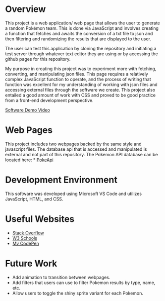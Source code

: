 # Overview

This project is a web application/ web page that allows the user to generate a random Pokémon team. This is done via JavaScript and involves creating a function that fetches and awaits the conversion of a txt file to json and then filtering and randomizing the results that are displayed to the user.

The user can test this application by cloning the repository and initiating a test server through whatever text editor they are using or by accessing the github pages for this repository.

My purpose in creating this project was to experiment more with fetching, converting, and manipulating json files. This page requires a relatively complex JavaScript function to operate, and the process of writing that function was excellent for my understanding of working with json files and accessing external files through the software we create. This project also entailed a good amount of work with CSS and proved to be good practice from a front-end development perspective.

[Software Demo Video](https://youtu.be/drLKgO6LnaI)

# Web Pages

This project includes two webpages backed by the same style and javascript files. The database api that 
is accessed and manipulated is external and not part of this repository. The Pokemon API database can be located here: * [PokeApi](https://pokeapi.co)


# Development Environment

This software was developed using Microsoft VS Code and utilizes JavaScript, HTML, and CSS.  

# Useful Websites

* [Stack Overflow](https://stackoverflow.com)
* [W3 Schools](https://w3schools.com)
* [My CodePen](https://codepen.io/Jordan1819)

# Future Work

* Add animation to transition between webpages.
* Add filters that users can use to filter Pokemon results by type, name, etc.
* Allow users to toggle the shiny sprite variant for each Pokemon.